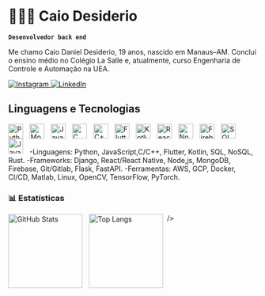 # 👩🏻‍💻 Caio Desiderio

**`Desenvolvedor back end`**

Me chamo Caio Daniel Desiderio, 19 anos, nascido em Manaus–AM. Concluí o ensino médio no Colégio La Salle e, atualmente, curso Engenharia de Controle e Automação na UEA.

<p align="left">
  <a href="https://www.instagram.com/caiodesiderioch/">
    <img alt="Instagram" title="Siga-me no Instagram" src="https://img.shields.io/badge/Instagram-ff69b4?style=for-the-badge&logo=instagram&logoColor=white"/>
  </a>
  <a href="https://www.linkedin.com/in/caiodesiderioch">
    <img alt="LinkedIn" title="Conecte-se comigo no LinkedIn" src="https://img.shields.io/badge/LinkedIn-0A66C2?style=for-the-badge&logo=linkedin&logoColor=white"/>
  </a>
</p>

##  Linguagens e Tecnologias

<img align="left" alt="Python" title="Python" width="30px" style="padding-right:10px;" src="https://cdn.jsdelivr.net/gh/devicons/devicon@latest/icons/python/python-original.svg"/>
<img align="left" alt="MongoDB" title="MongoDB" width="30px" style="padding-right:10px;" src="https://cdn.jsdelivr.net/gh/devicons/devicon@latest/icons/mongodb/mongodb-original.svg"/>
<img align="left" alt="JavaScript" title="JavaScript" width="30px" style="padding-right:10px;" src="https://cdn.jsdelivr.net/gh/devicons/devicon@latest/icons/javascript/javascript-original.svg"/>
<img align="left" alt="C" title="C" width="30px" style="padding-right:10px;" src="https://cdn.jsdelivr.net/gh/devicons/devicon@latest/icons/c/c-original.svg"/>
<img align="left" alt="C++" title="C++" width="30px" style="padding-right:10px;" src="https://cdn.jsdelivr.net/gh/devicons/devicon@latest/icons/cplusplus/cplusplus-original.svg"/>
<img align="left" alt="Flutter" title="Flutter" width="30px" style="padding-right:10px;" src="https://cdn.jsdelivr.net/gh/devicons/devicon@latest/icons/flutter/flutter-original.svg"/>
<img align="left" alt="Kotlin" title="Kotlin" width="30px" style="padding-right:10px;" src="https://cdn.jsdelivr.net/gh/devicons/devicon@latest/icons/kotlin/kotlin-original.svg"/>
<img align="left" alt="React" title="React" width="30px" style="padding-right:10px;" src="https://cdn.jsdelivr.net/gh/devicons/devicon@latest/icons/react/react-original.svg"/>
<img align="left" alt="Node.js" title="Node.js" width="30px" style="padding-right:10px;" src="https://cdn.jsdelivr.net/gh/devicons/devicon@latest/icons/nodejs/nodejs-original.svg"/>
<img align="left" alt="Firebase" title="Firebase" width="30px" style="padding-right:10px;" src="https://cdn.jsdelivr.net/gh/devicons/devicon@latest/icons/firebase/firebase-plain.svg"/>
<img align="left" alt="SQL" title="SQL" width="30px" style="padding-right:10px;" src="https://cdn.jsdelivr.net/gh/devicons/devicon@latest/icons/mysql/mysql-original.svg"/>
<img align="left" alt="Java" title="Java" width="30px" style="padding-right:10px;" src="https://cdn.jsdelivr.net/gh/devicons/devicon@latest/icons/java/java-original.svg"/>

<br/><br/>

-Linguagens: Python, JavaScript,C/C++, Flutter, Kotlin, SQL, NoSQL, Rust.
-Frameworks: Django, React/React Native, Node,js, MongoDB, Firebase, Git/Gitlab, Flask, FastAPI.
-Ferramentas: AWS, GCP, Docker, CI/CD, Matlab, Linux, OpenCV, TensorFlow, PyTorch.

### 📊 Estatísticas

<p>
  <img
    align="left"
    alt="GitHub Stats"
    height="150"
    style="padding-right:10px;"
    src="https://github-readme-stats.vercel.app/api?username=Caiodesiderio&show_icons=true&theme=tokyonight&include_all_commits=true&locale=pt-br&v=2"
  />
  <img
    align="left"
    alt="Top Langs"
    height="150"
    style="padding-right:5px;"
    src="https://github-readme-stats.vercel.app/api/top-langs/?username=Caiodesiderio&theme=tokyonight&layout=compact&custom_title=Tecnologias&langs_count=10&size_weight=0.5&count_weight=0.5&v=2"
    <!-- Se preferir esconder as porcentagens/barras use também: &hide_progress=true -->
  />
</p>

